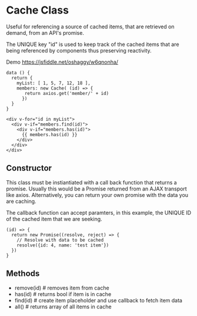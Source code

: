 # Cache Class

Useful for referencing a source of cached items, that are retrieved on demand, from an API's promise.

The UNIQUE key "id" is used to keep track of the cached items that are being referenced by components thus preserving reactivity.

Demo https://jsfiddle.net/oshaggy/w6qnonha/

```
data () {
  return {
    myList: [ 1, 5, 7, 12, 18 ],
    members: new Cache( (id) => {
       return axios.get('member/' + id)
      })
  }
}

<div v-for="id in myList">
  <div v-if="members.find(id)">
    <div v-if="members.has(id)">
      {{ members.has(id) }}
    </div>
  </div>
</div>
```

## Constructor

This class must be instiantiated with a call back function that returns a promise.  Usually this would be a Promise returned from an AJAX transport like axios.  Alternatively, you can return your own promise with the data you are caching.  

The callback function can accept paramters, in this example, the UNIQUE ID of the cached item that we are seeking.

```
(id) => {
  return new Promise((resolve, reject) => {
    // Resolve with data to be cached
    resolve({id: 4, name: 'test item'})
  })
}
```

## Methods

* remove(id) # removes item from cache
* has(id)    # returns bool if item is in cache
* find(id)   # create item placeholder and use callback to fetch item data
* all()      # returns array of all items in cache
